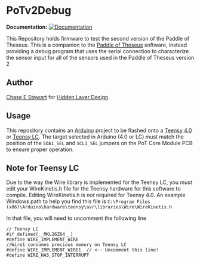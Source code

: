 # PoTv2Debug
**Documentation:** [![Documentation](https://github.com/adafruit/ci-arduino/blob/master/assets/doxygen_badge.svg)](https://hiddenlayerdesign.github.io/PoTv2Debug/)


This Repository holds firmware to test the second version of the Paddle of Theseus. This is a companion to the [Paddle of Theseus](https://github.com/HiddenLayerDesign/Paddle-of-Theseus) software, instead providing a debug program that uses the serial connection to characterize the sensor input for all of the sensors used in the Paddle of Theseus version 2

## Author
[Chase E Stewart](https://chasestewart.co) for [Hidden Layer Design](https://hiddenlayerdesign.com)

## Usage
This repository contains an [Arduino](https://www.arduino.cc/) project to be flashed onto a [Teensy 4.0](https://www.pjrc.com/store/teensy40.html) or [Teensy LC](https://www.pjrc.com/teensy/teensyLC.html). The target selected in Arduino (4.0 or LC) must match the position of the `SDA1_SEL` and `SCL1_SEL` jumpers on the PoT Core Module PCB to ensure proper operation.

## Note for Teensy LC 
Due to the way the Wire library is implemented for the Teensy LC, you *must* edit your WireKinetis.h file for the Teensy hardware for this software to compile. Editing WireKinetis.h is *not* required for Teensy 4.0. An example Windows path to help you find this file is `C:\Program Files (x86)\Arduino\hardware\teensy\avr\libraries\Wire\WireKinetis.h`

In that file, you will need to uncomment the following line
```
// Teensy LC
#if defined(__MKL26Z64__)
#define WIRE_IMPLEMENT_WIRE
//Wire1 consumes precious memory on Teensy LC
#define WIRE_IMPLEMENT_WIRE1  // <-- Uncomment this line!
#define WIRE_HAS_STOP_INTERRUPT
```
